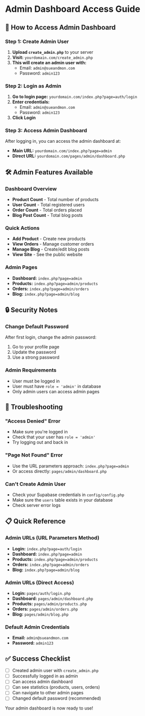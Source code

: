 # Admin Dashboard Access Guide

## 🔐 **How to Access Admin Dashboard**

### Step 1: Create Admin User
1. **Upload `create_admin.php`** to your server
2. **Visit:** `yourdomain.com/create_admin.php`
3. **This will create an admin user with:**
   - Email: `admin@sueandmon.com`
   - Password: `admin123`

### Step 2: Login as Admin
1. **Go to login page:** `yourdomain.com/index.php?page=auth/login`
2. **Enter credentials:**
   - Email: `admin@sueandmon.com`
   - Password: `admin123`
3. **Click Login**

### Step 3: Access Admin Dashboard
After logging in, you can access the admin dashboard at:
- **Main URL:** `yourdomain.com/index.php?page=admin`
- **Direct URL:** `yourdomain.com/pages/admin/dashboard.php`

## 🛠️ **Admin Features Available**

### Dashboard Overview
- **Product Count** - Total number of products
- **User Count** - Total registered users
- **Order Count** - Total orders placed
- **Blog Post Count** - Total blog posts

### Quick Actions
- **Add Product** - Create new products
- **View Orders** - Manage customer orders
- **Manage Blog** - Create/edit blog posts
- **View Site** - See the public website

### Admin Pages
- **Dashboard:** `index.php?page=admin`
- **Products:** `index.php?page=admin/products`
- **Orders:** `index.php?page=admin/orders`
- **Blog:** `index.php?page=admin/blog`

## 🔒 **Security Notes**

### Change Default Password
After first login, change the admin password:
1. Go to your profile page
2. Update the password
3. Use a strong password

### Admin Requirements
- User must be logged in
- User must have `role = 'admin'` in database
- Only admin users can access admin pages

## 🚨 **Troubleshooting**

### "Access Denied" Error
- Make sure you're logged in
- Check that your user has `role = 'admin'`
- Try logging out and back in

### "Page Not Found" Error
- Use the URL parameters approach: `index.php?page=admin`
- Or access directly: `pages/admin/dashboard.php`

### Can't Create Admin User
- Check your Supabase credentials in `config/config.php`
- Make sure the `users` table exists in your database
- Check server error logs

## 📋 **Quick Reference**

### Admin URLs (URL Parameters Method)
- **Login:** `index.php?page=auth/login`
- **Dashboard:** `index.php?page=admin`
- **Products:** `index.php?page=admin/products`
- **Orders:** `index.php?page=admin/orders`
- **Blog:** `index.php?page=admin/blog`

### Admin URLs (Direct Access)
- **Login:** `pages/auth/login.php`
- **Dashboard:** `pages/admin/dashboard.php`
- **Products:** `pages/admin/products.php`
- **Orders:** `pages/admin/orders.php`
- **Blog:** `pages/admin/blog.php`

### Default Admin Credentials
- **Email:** `admin@sueandmon.com`
- **Password:** `admin123`

## ✅ **Success Checklist**

- [ ] Created admin user with `create_admin.php`
- [ ] Successfully logged in as admin
- [ ] Can access admin dashboard
- [ ] Can see statistics (products, users, orders)
- [ ] Can navigate to other admin pages
- [ ] Changed default password (recommended)

Your admin dashboard is now ready to use! 